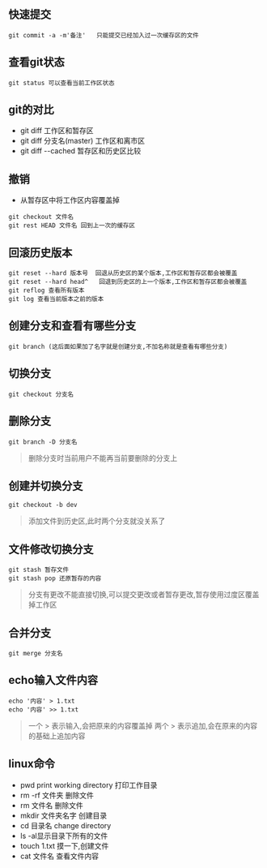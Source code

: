 ## 快速提交 
```
git commit -a -m'备注'   只能提交已经加入过一次缓存区的文件
```
## 查看git状态
```
git status 可以查看当前工作区状态
```

## git的对比
- git diff 工作区和暂存区
- git diff 分支名(master) 工作区和离市区
- git diff --cached 暂存区和历史区比较

## 撤销
- 从暂存区中将工作区内容覆盖掉
```
git checkout 文件名
git rest HEAD 文件名 回到上一次的缓存区
```

## 回滚历史版本
```
git reset --hard 版本号  回退从历史区的某个版本,工作区和暂存区都会被覆盖
git reset --hard head^   回退到历史区的上一个版本,工作区和暂存区都会被覆盖
git reflog 查看所有版本
git log 查看当前版本之前的版本
```

## 创建分支和查看有哪些分支
```
git branch (这后面如果加了名字就是创建分支,不加名称就是查看有哪些分支)
```

## 切换分支
```
git checkout 分支名
```
## 删除分支
```
git branch -D 分支名
```
> 删除分支时当前用户不能再当前要删除的分支上

## 创建并切换分支
```
git checkout -b dev
```
> 添加文件到历史区,此时两个分支就没关系了

## 文件修改切换分支

```
git stash 暂存文件
git stash pop 还原暂存的内容
```
> 分支有更改不能直接切换,可以提交更改或者暂存更改,暂存使用过度区覆盖掉工作区

## 合并分支
```
git merge 分支名
```
## echo输入文件内容
```
echo '内容' > 1.txt  
echo '内容' >> 1.txt
```
> 一个 > 表示输入,会把原来的内容覆盖掉
> 两个 > 表示追加,会在原来的内容的基础上追加内容

## linux命令
- pwd print working directory 打印工作目录
- rm -rf 文件夹 删除文件
- rm 文件名 删除文件
- mkdir 文件夹名字 创建目录
- cd 目录名 change directory
- ls -al显示目录下所有的文件
- touch 1.txt  摸一下,创建文件
- cat 文件名 查看文件内容

